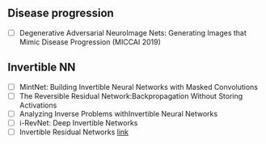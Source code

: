 ## Disease progression
- [ ]  Degenerative Adversarial NeuroImage Nets: Generating Images that Mimic Disease Progression (MICCAI 2019)


## Invertible NN
- [ ] MintNet: Building Invertible Neural Networks with Masked Convolutions 
- [ ] The Reversible Residual Network:Backpropagation Without Storing Activations
- [ ] Analyzing Inverse Problems withInvertible Neural Networks
- [ ] i-RevNet: Deep Invertible Networks
- [ ] Invertible Residual Networks [link](https://arxiv.org/pdf/1811.00995.pdf)
